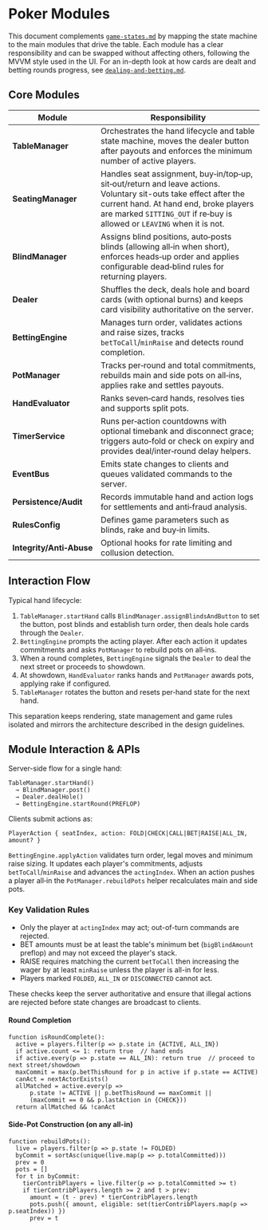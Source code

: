 # Poker Modules

This document complements [`game-states.md`](./game-states.md) by mapping the
state machine to the main modules that drive the table. Each module has a
clear responsibility and can be swapped without affecting others, following the
MVVM style used in the UI. For an in-depth look at how cards are dealt and
betting rounds progress, see [`dealing-and-betting.md`](./dealing-and-betting.md).

## Core Modules

| Module                   | Responsibility                                                                                                                                                                                                                         |
| ------------------------ | -------------------------------------------------------------------------------------------------------------------------------------------------------------------------------------------------------------------------------------- |
| **TableManager**         | Orchestrates the hand lifecycle and table state machine, moves the dealer button after payouts and enforces the minimum number of active players.                                                                                      |
| **SeatingManager**       | Handles seat assignment, buy‑in/top‑up, sit‑out/return and leave actions. Voluntary sit-outs take effect after the current hand. At hand end, broke players are marked `SITTING_OUT` if re‑buy is allowed or `LEAVING` when it is not. |
| **BlindManager**         | Assigns blind positions, auto‑posts blinds (allowing all‑in when short), enforces heads‑up order and applies configurable dead‑blind rules for returning players.                                                                      |
| **Dealer**               | Shuffles the deck, deals hole and board cards (with optional burns) and keeps card visibility authoritative on the server.                                                                                                             |
| **BettingEngine**        | Manages turn order, validates actions and raise sizes, tracks `betToCall`/`minRaise` and detects round completion.                                                                                                                     |
| **PotManager**           | Tracks per‑round and total commitments, rebuilds main and side pots on all‑ins, applies rake and settles payouts.                                                                                                                      |
| **HandEvaluator**        | Ranks seven‑card hands, resolves ties and supports split pots.                                                                                                                                                                         |
| **TimerService**         | Runs per‑action countdowns with optional timebank and disconnect grace; triggers auto‑fold or check on expiry and provides deal/inter‑round delay helpers.                                                                             |
| **EventBus**             | Emits state changes to clients and queues validated commands to the server.                                                                                                                                                            |
| **Persistence/Audit**    | Records immutable hand and action logs for settlements and anti‑fraud analysis.                                                                                                                                                        |
| **RulesConfig**          | Defines game parameters such as blinds, rake and buy‑in limits.                                                                                                                                                                        |
| **Integrity/Anti‑Abuse** | Optional hooks for rate limiting and collusion detection.                                                                                                                                                                              |

## Interaction Flow

Typical hand lifecycle:

1. `TableManager.startHand` calls `BlindManager.assignBlindsAndButton` to set the button, post blinds and establish turn order, then deals hole cards through the `Dealer`.
2. `BettingEngine` prompts the acting player. After each action it updates commitments and asks `PotManager` to rebuild pots on all‑ins.
3. When a round completes, `BettingEngine` signals the `Dealer` to deal the next street or proceeds to showdown.
4. At showdown, `HandEvaluator` ranks hands and `PotManager` awards pots, applying rake if configured.
5. `TableManager` rotates the button and resets per‑hand state for the next hand.

This separation keeps rendering, state management and game rules isolated and mirrors the architecture described in the design guidelines.

## Module Interaction & APIs

Server-side flow for a single hand:

```
TableManager.startHand()
  → BlindManager.post()
  → Dealer.dealHole()
  → BettingEngine.startRound(PREFLOP)
```

Clients submit actions as:

```
PlayerAction { seatIndex, action: FOLD|CHECK|CALL|BET|RAISE|ALL_IN, amount? }
```

`BettingEngine.applyAction` validates turn order, legal moves and minimum raise sizing. It updates each player's commitments, adjusts `betToCall`/`minRaise` and advances the `actingIndex`. When an action pushes a player all‑in the `PotManager.rebuildPots` helper recalculates main and side pots.

### Key Validation Rules

- Only the player at `actingIndex` may act; out-of-turn commands are rejected.
- BET amounts must be at least the table's minimum bet (`bigBlindAmount` preflop) and may not exceed the player's stack.
- RAISE requires matching the current `betToCall` then increasing the wager by at least `minRaise` unless the player is all-in for less.
- Players marked `FOLDED`, `ALL_IN` or `DISCONNECTED` cannot act.

These checks keep the server authoritative and ensure that illegal actions are rejected before state changes are broadcast to clients.

#### Round Completion

```pseudo
function isRoundComplete():
  active = players.filter(p => p.state in {ACTIVE, ALL_IN})
  if active.count <= 1: return true  // hand ends
  if active.every(p => p.state == ALL_IN): return true  // proceed to next street/showdown
  maxCommit = max(p.betThisRound for p in active if p.state == ACTIVE)
  canAct = nextActorExists()
  allMatched = active.every(p =>
      p.state != ACTIVE || p.betThisRound == maxCommit ||
      (maxCommit == 0 && p.lastAction in {CHECK}))
  return allMatched && !canAct
```

#### Side-Pot Construction (on any all-in)

```pseudo
function rebuildPots():
  live = players.filter(p => p.state != FOLDED)
  byCommit = sortAsc(unique(live.map(p => p.totalCommitted)))
  prev = 0
  pots = []
  for t in byCommit:
    tierContribPlayers = live.filter(p => p.totalCommitted >= t)
    if tierContribPlayers.length >= 2 and t > prev:
      amount = (t - prev) * tierContribPlayers.length
      pots.push({ amount, eligible: set(tierContribPlayers.map(p => p.seatIndex)) })
      prev = t
```
